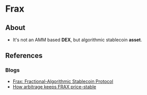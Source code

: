 # Frax

## About

- It's not an AMM based **DEX**, but algorithmic stablecoin **asset**.

## References

### Blogs

- [Frax: Fractional-Algorithmic Stablecoin Protocol](https://docs.frax.finance/)
- [How arbitrage keeps FRAX price-stable](https://docs.frax.finance/price-stability)
